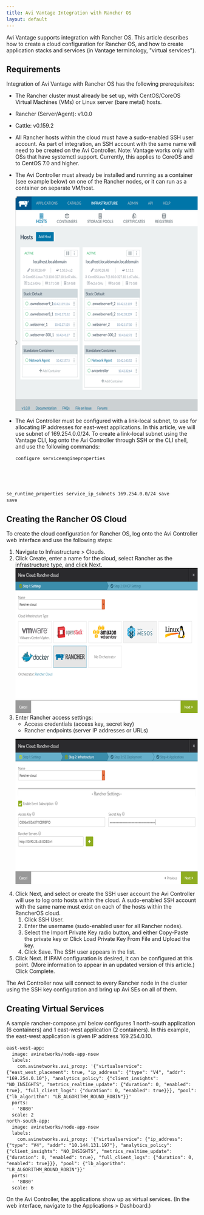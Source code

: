 ```yaml
---
title: Avi Vantage Integration with Rancher OS
layout: default
---
```

Avi Vantage supports integration with Rancher OS. This article describes how to create a cloud configuration for Rancher OS, and how to create application stacks and services (in Vantage terminology, "virtual services").

## Requirements

Integration of Avi Vantage with Rancher OS has the following prerequisites:

* The Rancher cluster must already be set up, with CentOS/CoreOS Virtual Machines (VMs) or Linux server (bare metal) hosts.
* Rancher (Server/Agent): v1.0.0
* Cattle: v0.159.2
* All Rancher hosts within the cloud must have a sudo-enabled SSH user account. As part of integration, an SSH account with the same name will need to be created on the Avi Controller. Note: Vantage works only with OSs that have systemctl support. Currently, this applies to CoreOS and to CentOS 7.0 and higher.

* The Avi Controller must already be installed and running as a container (see example below) on one of the Rancher nodes, or it can run as a container on separate VM/host.
    
    <a href="img/rancher-integration0.png"><img class="alignnone size-full wp-image-9007" src="img/rancher-integration0.png" alt="rancher-integration0" width="608" height="565"></a> 
    
* The Avi Controller must be configured with a link-local subnet, to use for allocating IP addresses for east-west applications. In this article, we will use subnet of 169.254.0.0/24. To create a link-local subnet using the Vantage CLI, log onto the Avi Controller through SSH or the CLI shell, and use the following commands:  
    <pre class="command-line language-bash" data-prompt="1|: >;2,5|seproperties>;3-4|seproperties:se_runtime_properties>"><code>configure serviceengineproperties
se_runtime_properties
service_ip_subnets 169.254.0.0/24
save
save</code></pre> 

## Creating the Rancher OS Cloud

To create the cloud configuration for Rancher OS, log onto the Avi Controller web interface and use the following steps:
<ol> 
 <li>Navigate to Infrastructure &gt; Clouds.</li> 
 <li>Click Create, enter a name for the cloud, select Rancher as the infrastructure type, and click Next.<br> <a href="img/rancher-integration1.png"><img class="alignnone size-full wp-image-9008" src="img/rancher-integration1.png" alt="rancher-integration1" width="706" height="382"></a></li> 
 <li>Enter Rancher access settings: 
  <ul> 
   <li>Access credentials (access key, secret key)</li> 
   <li>Rancher endpoints (server IP addresses or URLs)</li> 
  </ul> <p><a href="img/rancher-integration2.png"><img class="alignnone size-full wp-image-9009" src="img/rancher-integration2.png" alt="rancher-integration2" width="705" height="382"></a></p></li> 
 <li>Click Next, and select or create the SSH user account the Avi Controller will use to log onto hosts within the cloud. A sudo-enabled SSH account with the same name must exist on each of the hosts within the RancherOS cloud. 
  <ol> 
   <li>Click SSH User.</li> 
   <li>Enter the username (sudo-enabled user for all Rancher nodes).</li> 
   <li>Select the Import Private Key radio button, and either Copy-Paste the private key or Click Load Private Key From File and Upload the key.</li> 
   <li>Click Save. The SSH user appears in the list.</li> 
  </ol> </li> 
 <li>Click Next. If IPAM configuration is desired, it can be configured at this point. (More information to appear in an updated version of this article.) Click Complete.</li> 
</ol> 

The Avi Controller now will connect to every Rancher node in the cluster using the SSH key configuration and bring up Avi SEs on all of them.

## Creating Virtual Services

A sample rancher-compose.yml below configures 1 north-south application (6 containers) and 1 east-west application (2 containers). In this example, the east-west application is given IP address 169.254.0.10.

<pre><code class="language-lua">east-west-app:
  image: avinetworks/node-app-nsew
  labels:
    com.avinetworks.avi_proxy: '{"virtualservice": {"east_west_placement": true, "ip_address": {"type": "V4", "addr": "169.254.0.10"}, "analytics_policy": {"client_insights": "NO_INSIGHTS", "metrics_realtime_update": {"duration": 0, "enabled": true}, "full_client_logs": {"duration": 0, "enabled": true}}}, "pool": {"lb_algorithm": "LB_ALGORITHM_ROUND_ROBIN"}}'
  ports:
  - '8080'
  scale: 2
north-south-app:
  image: avinetworks/node-app-nsew
  labels:
    com.avinetworks.avi_proxy: '{"virtualservice": {"ip_address": {"type": "V4", "addr": "10.144.131.197"}, "analytics_policy": {"client_insights": "NO_INSIGHTS", "metrics_realtime_update": {"duration": 0, "enabled": true}, "full_client_logs": {"duration": 0, "enabled": true}}}, "pool": {"lb_algorithm": "LB_ALGORITHM_ROUND_ROBIN"}}'
  ports:
  - '8080'
  scale: 6</code></pre>  

On the Avi Controller, the applications show up as virtual services. (In the web interface, navigate to the Applications > Dashboard.)

